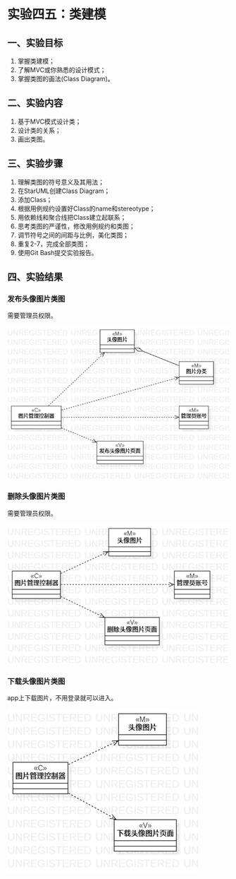 # 实验四五：类建模

## 一、实验目标

1. 掌握类建模；
2. 了解MVC或你熟悉的设计模式；
3. 掌握类图的画法(Class Diagram)。

## 二、实验内容

1. 基于MVC模式设计类；
2. 设计类的关系；
3. 画出类图。

## 三、实验步骤

1. 理解类图的符号意义及其用法；
2. 在StarUML创建Class Diagram；
3. 添加Class；
4. 根据用例规约设置好Class的name和stereotype；
5. 用依赖线和聚合线把Class建立起联系；
6. 思考类图的严谨性，修改用例规约和类图；
7. 调节符号之间的间距与比例，美化类图；
8. 重复2-7，完成全部类图；
9. 使用Git Bash提交实验报告。

## 四、实验结果

### 发布头像图片类图

需要管理员权限。

![](./image/ClassDiagram4_1.png)

### 删除头像图片类图

需要管理员权限。

![](./image/ClassDiagram4_2.png)

### 下载头像图片类图

app上下载图片，不用登录就可以进入。

![](./image/ClassDiagram4_3.png)